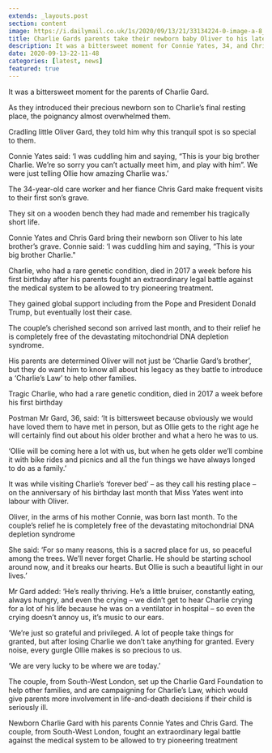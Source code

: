 ```yaml
---
extends: _layouts.post
section: content
image: https://i.dailymail.co.uk/1s/2020/09/13/21/33134224-0-image-a-8_1600029984503.jpg 
title: Charlie Gards parents take their newborn baby Oliver to his late brothers graveside 
description: It was a bittersweet moment for Connie Yates, 34, and Chris Gard, 36, when they brought their newborn son, Oliver, to his brothers grave. Connie said we were telling Ollie how amazing Charlie was. 
date: 2020-09-13-22-11-48 
categories: [latest, news] 
featured: true 
--- 
```

It was a bittersweet moment for the parents of Charlie Gard.

As they introduced their precious newborn son to Charlie’s final resting place, the poignancy almost overwhelmed them.

Cradling little Oliver Gard, they told him why this tranquil spot is so special to them.

Connie Yates said: ‘I was cuddling him and saying, “This is your big brother Charlie. We’re so sorry you can’t actually meet him, and play with him”. We were just telling Ollie how amazing Charlie was.’

The 34-year-old care worker and her fiance Chris Gard make frequent visits to their first son’s grave. 

They sit on a wooden bench they had made and remember his tragically short life.

Connie Yates and Chris Gard bring their newborn son Oliver to his late brother’s grave. Connie said: ‘I was cuddling him and saying, “This is your big brother Charlie."

Charlie, who had a rare genetic condition, died in 2017 a week before his first birthday after his parents fought an extraordinary legal battle against the medical system to be allowed to try pioneering treatment.

They gained global support including from the Pope and President Donald Trump, but eventually lost their case.

The couple’s cherished second son arrived last month, and to their relief he is completely free of the devastating mitochondrial DNA depletion syndrome.

His parents are determined Oliver will not just be ‘Charlie Gard’s brother’, but they do want him to know all about his legacy as they battle to introduce a ‘Charlie’s Law’ to help other families.

Tragic Charlie, who had a rare genetic condition, died in 2017 a week before his first birthday

Postman Mr Gard, 36, said: ‘It is bittersweet because obviously we would have loved them to have met in person, but as Ollie gets to the right age he will certainly find out about his older brother and what a hero he was to us.

‘Ollie will be coming here a lot with us, but when he gets older we’ll combine it with bike rides and picnics and all the fun things we have always longed to do as a family.’

It was while visiting Charlie’s ‘forever bed’ – as they call his resting place – on the anniversary of his birthday last month that Miss Yates went into labour with Oliver.

Oliver, in the arms of his mother Connie, was born last month. To the couple’s relief he is completely free of the devastating mitochondrial DNA depletion syndrome

She said: ‘For so many reasons, this is a sacred place for us, so peaceful among the trees. We’ll never forget Charlie. He should be starting school around now, and it breaks our hearts. But Ollie is such a beautiful light in our lives.’

Mr Gard added: ‘He’s really thriving. He’s a little bruiser, constantly eating, always hungry, and even the crying – we didn’t get to hear Charlie crying for a lot of his life because he was on a ventilator in hospital – so even the crying doesn’t annoy us, it’s music to our ears.

‘We’re just so grateful and privileged. A lot of people take things for granted, but after losing Charlie we don’t take anything for granted. Every noise, every gurgle Ollie makes is so precious to us.

‘We are very lucky to be where we are today.’

The couple, from South-West London, set up the Charlie Gard Foundation to help other families, and are campaigning for Charlie’s Law, which would give parents more involvement in life-and-death decisions if their child is seriously ill.  

Newborn Charlie Gard with his parents Connie Yates and Chris Gard. The couple, from South-West London, fought an extraordinary legal battle against the medical system to be allowed to try pioneering treatment

